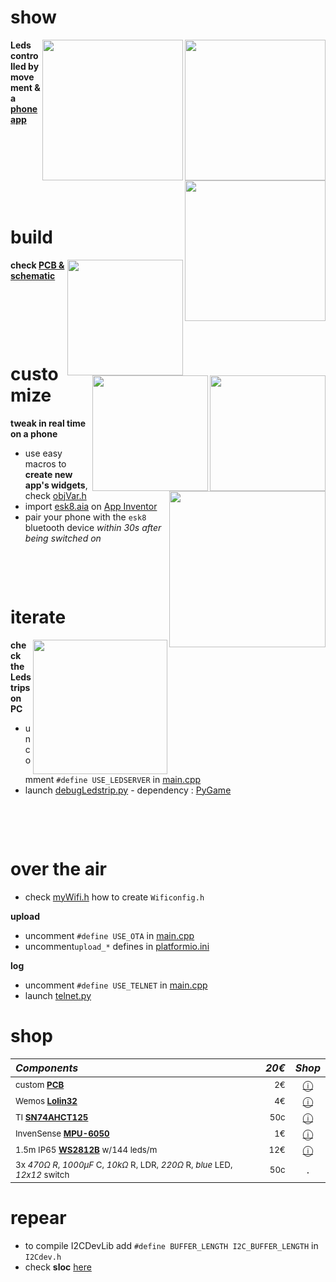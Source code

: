 # show
<img src="https://media.giphy.com/media/IhCHKo42Hx7WFkRmzQ/giphy.gif" height="225" align="right">
<img src="https://media.giphy.com/media/fY5xLxGayUptPZuTfG/giphy.gif" height="225" align="right">
<img src="https://media.giphy.com/media/RfYtkG17dUJyVmbPet/giphy.gif" height="225" align="right">

**Leds controlled by movement & a [phone app](https://github.com/sebdelsol/esk8-ledstrip/blob/master/README.md#Customize)**
<p>&nbsp;</p> <p>&nbsp;</p> <p>&nbsp;</p> <p>&nbsp;</p>

# build
[<img src="https://i.imgur.com/fsrZ5Zs.jpg" height="185" align="right">](https://easyeda.com/seb.morin/esk8) 
[<img src="https://i.imgur.com/bn5Pk2N.jpg" height="185" align="right">](https://easyeda.com/seb.morin/esk8)
[<img src="https://image.easyeda.com/histories/aaf838e4a54c468f9502dc529522ac38.png" height="185" align="right">](https://easyeda.com/seb.morin/esk8)

**check [PCB & schematic](https://easyeda.com/seb.morin/esk8)**
<p>&nbsp;</p> <p>&nbsp;</p> <p>&nbsp;</p>

# customize
<img src="https://media.giphy.com/media/TfFm0aNsc1LnWPsiab/giphy.gif" height="250" align="right">

**tweak in real time on a phone**
* use easy macros to **create new app's widgets**, check [objVar.h](https://github.com/sebdelsol/esk8-ledstrip/blob/e3f43bdf868395875970e63024d04a82ad06267d/include/objVar.h#L83-93)
* import [esk8.aia](https://github.com/sebdelsol/Esk8/blob/master/Esk8.aia) on [App Inventor](http://ai2.appinventor.mit.edu/)
* pair your phone with the `esk8` bluetooth device *within 30s after being switched on*
<p>&nbsp;</p>  <p>&nbsp;</p>  

# iterate
<img src="https://media.giphy.com/media/eJFgXPfn9yUhgEfCkM/giphy.gif" height="215" align="right">

**check the Ledstrips on PC**
* uncomment `#define USE_LEDSERVER` in [main.cpp](https://github.com/sebdelsol/esk8-ledstrip/blob/870b272afb6b136938d0b67caa385b4bf29b96c0/src/main.cpp#L4) 
* launch [debugLedstrip.py](https://github.com/sebdelsol/esk8-ledstrip/blob/master/debugLedstrip.py) - dependency : [PyGame](https://www.pygame.org)

<p>&nbsp;</p>  <p>&nbsp;</p> 

# over the air
* check [myWifi.h](https://github.com/sebdelsol/esk8-ledstrip/blob/fed4b2dac2e1fe955d3d43a7b7f73ea413290fed/include/myWifi.h#L11) how to create `Wificonfig.h` 

**upload**
* uncomment `#define USE_OTA` in [main.cpp](https://github.com/sebdelsol/esk8-ledstrip/blob/870b272afb6b136938d0b67caa385b4bf29b96c0/src/main.cpp#L2) 
* uncomment`upload_*` defines in [platformio.ini](https://github.com/sebdelsol/esk8-ledstrip/blob/d424636c7f25b86f0befb9136ea09239c2bad716/platformio.ini#L14-15)

**log**
* uncomment `#define USE_TELNET` in [main.cpp](https://github.com/sebdelsol/esk8-ledstrip/blob/870b272afb6b136938d0b67caa385b4bf29b96c0/src/main.cpp#L3) 
* launch [telnet.py](https://github.com/sebdelsol/Esk8/blob/master/telnet.py)

# shop
*Components* | *20€* | *Shop*
:---| ---: | :---:
<sub>custom **[PCB](https://easyeda.com/seb.morin/esk8)**| <sub>2€</sub>| [ⓘ](https://easyeda.com/seb.morin/esk8)</sub>
<sub> Wemos **[Lolin32](https://www.espressif.com/sites/default/files/documentation/esp32-wroom-32_datasheet_en.pdf)**</sub>| <sub>4€</sub> | [ⓘ](https://www.aliexpress.com/wholesale?catId=0&SearchText=lolin32)
<sub> TI **[SN74AHCT125](https://www.ti.com/product/SN74AHCT125)** </sub>| <sub>50c</sub> | [ⓘ](https://www.ebay.com/sch/i.html?_nkw=SN74AHCT125)
<sub> InvenSense **[MPU-6050](https://invensense.tdk.com/products/motion-tracking/6-axis/mpu-6050/)** </sub>| <sub>1€</sub> | [ⓘ](https://www.aliexpress.com/wholesale?catId=0&SearchText=mpu-6050)
<sub>1.5m IP65 **[WS2812B](https://cdn-shop.adafruit.com/datasheets/WS2812B.pdf)** w/144 leds/m </sub>| <sub>12€</sub> | [ⓘ](https://www.aliexpress.com/wholesale?catId=0&SearchText=ws2812b+ip67)
<sub>3x *470Ω R*, *1000μF* C, *10kΩ* R, LDR, *220Ω* R, *blue* LED, *12x12* switch</sub>| <sub>50c</sub> | .

# repear
* to compile I2CDevLib add `#define BUFFER_LENGTH I2C_BUFFER_LENGTH` in `I2Cdev.h`
* check **sloc** [here](https://api.codetabs.com/v1/loc/?github=sebdelsol/esk8-ledstrip)
